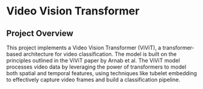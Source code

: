 # Video Vision Transformer
## Project Overview
This project implements a Video Vision Transformer (ViViT), a transformer-based architecture for video classification. The model is built on the principles outlined in the ViViT paper by Arnab et al. The ViViT model processes video data by leveraging the power of transformers to model both spatial and temporal features, using techniques like tubelet embedding to effectively capture video frames and build a classification pipeline.
